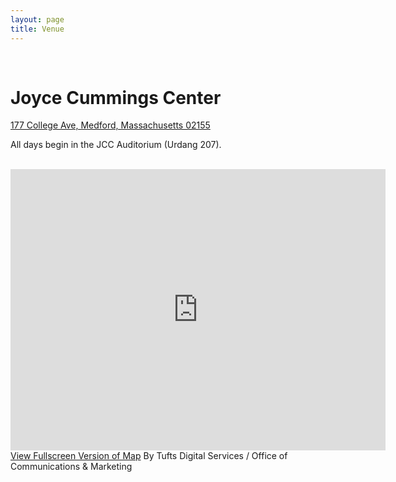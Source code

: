 ```yaml
---
layout: page
title: Venue
---
```


  <div class="inner-wrapper non-haul-wrap">
      <div>&nbsp;</div>
      <h1 class="inner-wrapper__title">Joyce Cummings Center</h1>
      <p><a href="https://www.google.com/maps/dir//Joyce+Cummings+Center,+177+College+Ave,+Medford,+MA+02155/@42.4081351,-71.1867387,12z">177 College Ave, Medford, Massachusetts 02155</a></p>
      <p>All days begin in the JCC Auditorium (Urdang 207).</p>
      <br>
      <div class='embed-container'>
        <iframe id='maponly' src='http://campusmaps.tufts.edu/medford/#fid=m011' style='border:0'  width='600' height='450'></iframe>
        <script type="text/javascript">
          var hash = window.location.hash;
          var ifrm = document.getElementById("maponly"); 
          ifrm.setAttribute("src", "https://campusmaps.tufts.edu/medford/map-only.php" + hash); 
        </script>
      </div>
      <div class="non-haul-content">
        <div class="nav-minor">
          <a class="mobile-only" href="https://campusmaps.tufts.edu/medford/map-only.php">View Fullscreen Version of Map</a>
          <label class="credit">By Tufts Digital Services / Office of Communications &amp; Marketing</label>
        </div>
        <!-- / app minor menu -->
      </div>    
